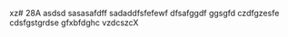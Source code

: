 xz# 28A
asdsd
sasasafdff
sadaddfsfefewf
dfsafggdf
ggsgfd
czdfgzesfe
cdsfgstgrdse
gfxbfdghc
vzdcszcX
